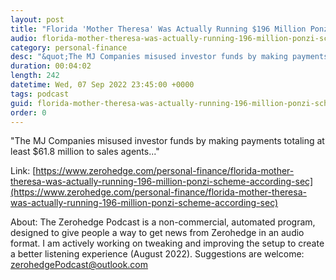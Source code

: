 ```yaml
---
layout: post
title: "Florida 'Mother Theresa' Was Actually Running $196 Million Ponzi Scheme According To SEC"
audio: florida-mother-theresa-was-actually-running-196-million-ponzi-scheme-according-sec-0
category: personal-finance
desc: "&quot;The MJ Companies misused investor funds by making payments totaling at least $61.8 million to sales agents...&quot;"
duration: 00:04:02
length: 242
datetime: Wed, 07 Sep 2022 23:45:00 +0000
tags: podcast
guid: florida-mother-theresa-was-actually-running-196-million-ponzi-scheme-according-sec-0
order: 0
---
```

&quot;The MJ Companies misused investor funds by making payments totaling at least $61.8 million to sales agents...&quot;

Link: [https://www.zerohedge.com/personal-finance/florida-mother-theresa-was-actually-running-196-million-ponzi-scheme-according-sec](https://www.zerohedge.com/personal-finance/florida-mother-theresa-was-actually-running-196-million-ponzi-scheme-according-sec)

About: The Zerohedge Podcast is a non-commercial, automated program, designed to give people a way to get news from Zerohedge in an audio format.  I am actively working on tweaking and improving the setup to create a better listening experience (August 2022).  Suggestions are welcome: [zerohedgePodcast@outlook.com](mailto:zerohedgePodcast@outlook.com)